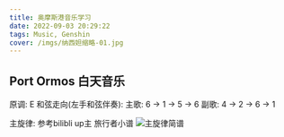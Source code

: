 ```yaml
---
title: 奥摩斯港音乐学习
date: 2022-09-03 20:29:22
tags: Music, Genshin
cover: /imgs/纳西妲缩略-01.jpg
---
```


## Port Ormos 白天音乐
原调: E
和弦走向(左手和弦伴奏): 
主歌: 6 -> 1 -> 5 -> 6
副歌: 4 -> 2 -> 6 -> 1

主旋律: 参考bilibli up主 旅行者小谱
![主旋律简谱](/imgs/奥摩斯港bgm简谱.jpg)

